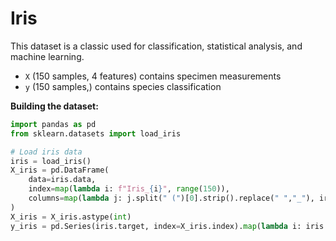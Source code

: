 # Iris
This dataset is a classic used for classification, statistical analysis, and machine learning.  

* `X` (150 samples, 4 features) contains specimen measurements
* `y` (150 samples,) contains species classification

**Building the dataset:** 

```python
import pandas as pd
from sklearn.datasets import load_iris

# Load iris data
iris = load_iris()
X_iris = pd.DataFrame(
    data=iris.data, 
    index=map(lambda i: f"Iris_{i}", range(150)), 
    columns=map(lambda j: j.split(" (")[0].strip().replace(" ","_"), iris.feature_names),
)
X_iris = X_iris.astype(int)
y_iris = pd.Series(iris.target, index=X_iris.index).map(lambda i: iris.target_names[i])
```